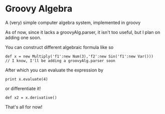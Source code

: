 Groovy Algebra
================

A (very) simple computer algebra system, implemented in groovy

As of now, since it lacks a groovyAlg.parser, it isn't too useful, but I plan on adding one soon.

You can construct different algebraic formula like so

```
def x = new Multiply('f1':new Num(3),'f2':new Sin('f1':new Var()))
// I know, I'll be adding a groovyAlg.parser soon
```

After which you can evaluate the expression by

```
print x.evaluate(4)
```
or differentiate it!

```
def x2 = x.derivative()
```

That's all for now!

